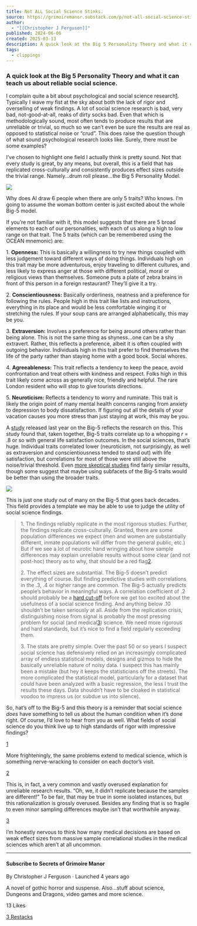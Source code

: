 ```yaml
---
title: Not ALL Social Science Stinks.
source: https://grimoiremanor.substack.com/p/not-all-social-science-stinks
author:
  - "[[Christopher J Ferguson]]"
published: 2024-06-06
created: 2025-03-13
description: A quick look at the Big 5 Personality Theory and what it can teach us about reliable social science.
tags:
  - clippings
---
```

### A quick look at the Big 5 Personality Theory and what it can teach us about reliable social science.

I complain quite a bit about psychological and social science research[1](https://grimoiremanor.substack.com/p/not-all-social-science-stinks#footnote-1-158516355). Typically I wave my fist at the sky about both the lack of rigor and overselling of weak findings. A lot of social science research is bad, very bad, not-good-at-all, reaks of dirty socks bad. Even that which is methodologically sound, most often tends to produce results that are unreliable or trivial, so much so we can’t even be sure the results are real as opposed to statistical noise or “crud”. This does raise the question though of what sound psychological research looks like. Surely, there must be some examples?

I’ve chosen to highlight one field I actually think is pretty sound. Not that every study is great, by any means, but overall, this is a field that has replicated cross-culturally and consistently produces effect sizes outside the trivial range. Namely…drum roll please…the Big 5 Personality Model.

![](https://substackcdn.com/image/fetch/w_1456,c_limit,f_auto,q_auto:good,fl_progressive:steep/https%3A%2F%2Fsubstack-post-media.s3.amazonaws.com%2Fpublic%2Fimages%2Fbe09a80b-9b6f-47bd-9da4-c63e3ba703dc_1024x1024.webp)

Why does AI draw 6 people when there are only 5 traits? Who knows. I’m going to assume the woman bottom center is just excited about the whole Big-5 model.

If you’re not familiar with it, this model suggests that there are 5 broad elements to each of our personalities, with each of us along a high to low range on that trait. The 5 traits (which can be remembered using the OCEAN mnemonic) are:

1\. **Openness:** This is basically a willingness to try new things coupled with less judgement toward different ways of doing things. Individuals high on this trait may be more adventurous, enjoy traveling to different cultures, and less likely to express anger at those with different political, moral or religious views than themselves. Someone puts a plate of zebra brains in front of this person in a foreign restaurant? They’ll give it a try.

2\. **Conscientiousness:** Basically orderliness, neatness and a preference for following the rules. People high in this trait like lists and instructions, everything in its place and would be less comfortable winging it or stretching the rules. If your soup cans are arranged alphabetically, this may be you.

3\. **Extraversion:** Involves a preference for being around others rather than being alone. This is not the same thing as shyness…one can be a shy extravert. Rather, this reflects a preference, albeit it is often coupled with outgoing behavior. Individuals high in this trait prefer to find themselves the life of the party rather than staying home with a good book. Social whores.

4\. **Agreeableness:** This trait reflects a tendency to keep the peace, avoid confrontation and treat others with kindness and respect. Folks high in this trait likely come across as generally nice, friendly and helpful. The rare London resident who will stop to give tourists directions.

5\. **Neuroticism:** Reflects a tendency to worry and ruminate. This trait is likely the origin point of many mental health concerns ranging from anxiety to depression to body dissatisfaction. If figuring out all the details of your vacation causes you more stress than just staying at work, this may be you.

A [study](https://pubmed.ncbi.nlm.nih.gov/38869872/) released last year on the Big-5 reflects the research on this. This study found that, taken together, Big-5 traits correlate up to a whopping *r* \= .8 or so with general life satisfaction outcomes. In the social sciences, that’s huge. Individual traits correlated lower (neuroticism, not surprisingly, as well as extraversion and conscientiousness tended to stand out) with life satisfaction, but correlations for most of those were still above the noise/trivial threshold. Even [more skeptical studies](https://psycnet.apa.org/doiLanding?doi=10.1037%2F0022-3514.81.3.524) find fairly similar results, though some suggest that maybe using subfacets of the Big-5 traits would be better than using the broader traits.

![](https://substackcdn.com/image/fetch/w_1456,c_limit,f_auto,q_auto:good,fl_progressive:steep/https%3A%2F%2Fsubstack-post-media.s3.amazonaws.com%2Fpublic%2Fimages%2Fcb182592-ddaf-4079-a82d-1bae49f098b1_1009x720.jpeg)

This is just one study out of many on the Big-5 that goes back decades. This field provides a template we may be able to use to judge the utility of social science findings.

> 1\. The findings reliably replicate in the most rigorous studies. Further, the findings replicate cross-culturally. Granted, there are some population differences we expect (men and women are substantially different, inmate populations will differ from the general public, etc.) But if we see a lot of neurotic hand wringing about how sample differences may explain unreliable results without some clear (and not post-hoc) theory as to why, that should be a red flag[2](https://grimoiremanor.substack.com/p/not-all-social-science-stinks#footnote-2-158516355).
> 
> 2\. The effect sizes are substantial. The Big-5 doesn’t predict everything of course. But finding predictive studies with correlations in the .3, .4 or higher range are common. The Big-5 actually predicts people’s behavior in meaningful ways. A correlation coefficient of .2 should probably be a [hard cut-off](https://www.christopherjferguson.com/Effect%20size%20primer%20PPRP.pdf) before we get too excited about the usefulness of a social science finding. And anything below .10 shouldn’t be taken seriously at all. Aside from the replication crisis, distinguishing noise from signal is probably the most pressing problem for social (and medical[3](https://grimoiremanor.substack.com/p/not-all-social-science-stinks#footnote-3-158516355)) science. We need more rigorous and hard standards, but it’s nice to find a field regularly exceeding them.
> 
> 3\. The stats are pretty simple. Over the past 50 or so years I suspect social science has defensively relied on an increasingly complicated array of endless statistical models, designs and gizmos to hide the basically unreliable nature of noisy data. I suspect this has mainly been a mistake (but hey it keeps the statisticians off the streets). The more complicated the statistical model, particularly for a dataset that could have been analyzed with a basic regression, the less I trust the results these days. Data shouldn’t have to be cloaked in statistical voodoo to impress us (or subdue us into silence).

So, hat’s off to the Big-5 and this theory is a reminder that social science *does* have something to tell us about the human condition when it’s done right. Of course, I’d love to hear from you as well. What fields of social science do you think live up to high standards of rigor with impressive findings?

[1](https://grimoiremanor.substack.com/p/not-all-social-science-stinks#footnote-anchor-1-158516355)

More frighteningly, the same problems extend to medical science, which is something nerve-wracking to consider on each doctor’s visit.

[2](https://grimoiremanor.substack.com/p/not-all-social-science-stinks#footnote-anchor-2-158516355)

This is, in fact, a very common and vastly overused explanation for unreliable research results. “Oh, we, it didn’t replicate because the samples are different!” To be fair, that may be true in some isolated instances, but this rationalization is grossly overused. Besides any finding that is so fragile to even minor sampling differences maybe isn’t that worthwhile anyway.

[3](https://grimoiremanor.substack.com/p/not-all-social-science-stinks#footnote-anchor-3-158516355)

I’m honestly nervous to think how many medical decisions are based on weak effect sizes from massive sample correlational studies in the medical sciences which aren’t at all uncommon.

---

#### Subscribe to Secrets of Grimoire Manor

By Christopher J Ferguson · Launched 4 years ago

A novel of gothic horror and suspense. Also...stuff about science, Dungeons and Dragons, video games and more science.

13 Likes∙

[3 Restacks](https://substack.com/note/p-158516355/restacks?utm_source=substack&utm_content=facepile-restacks)